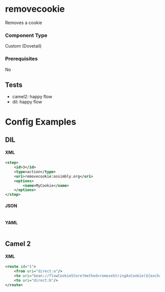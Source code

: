 # removecookie

Removes a cookie

### Component Type

Custom (Dovetail)

### Prerequisites

No

## Tests

- camel2: happy flow
- dil: happy flow


# Config Examples

## DIL

#### XML

```xml
<step>
    <id>3</id>
    <type>action</type>
    <uri>removecookie:assimbly.org</uri>
    <options>
        <name>MyCookie</name>
    </options>
</step>
```

#### JSON

```json

```

#### YAML

```yaml

```

## Camel 2

#### XML

```xml
<route id="1">
    <from uri="direct:a"/>
    <to uri="bean://flowCookieStore?method=removeStringAsCookie(${exchange},'MyCookie','dovetail.world')"/>
    <to uri="direct:b"/>
</route>
```



